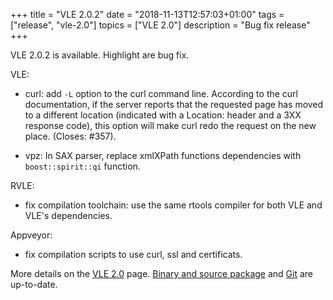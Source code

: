 +++
title = "VLE 2.0.2"
date = "2018-11-13T12:57:03+01:00"
tags = ["release", "vle-2.0"]
topics = ["VLE 2.0"]
description = "Bug fix release"
+++

VLE 2.0.2 is available. Highlight are bug fix.

VLE:

- curl: add `-L` option to the curl command line. According to the curl
  documentation, if the server reports that the requested page has moved to a
  different location (indicated with a Location: header and a 3XX response
  code), this option will make curl redo the request on the new place. (Closes:
  #357).

- vpz: In SAX parser, replace xmlXPath functions dependencies with
  `boost::spirit::qi` function.

RVLE:

- fix compilation toolchain: use the same rtools compiler for both VLE and
  VLE's dependencies.

Appveyor:

- fix compilation scripts to use curl, ssl and certificats.

More details on the [VLE 2.0](../../vle-20) page. [Binary and source package](../../download) and [Git](https://github.com/vle-forge/) are up-to-date.
